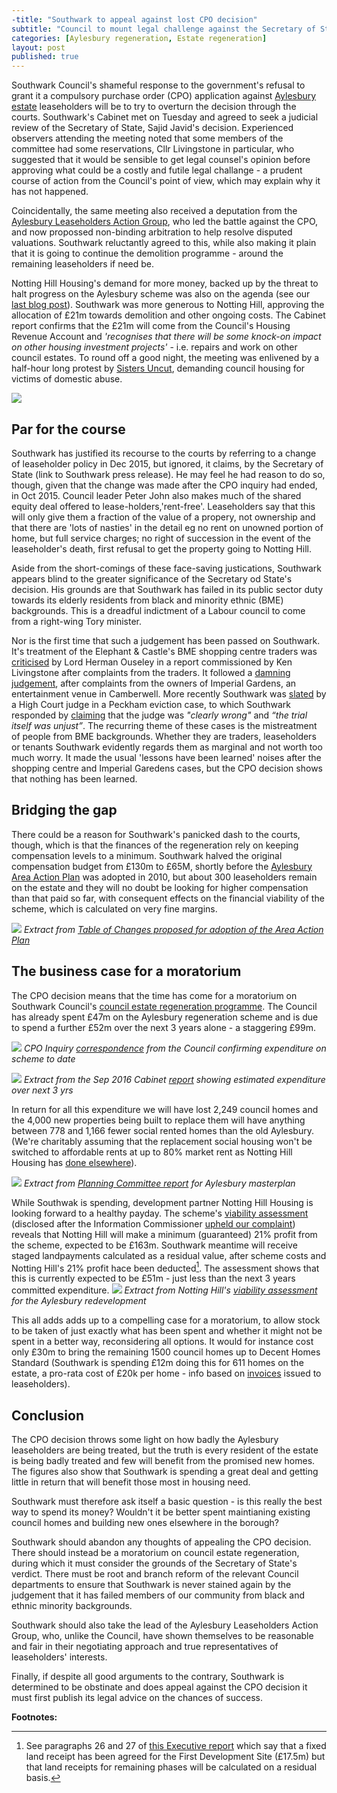 ```yaml
---
-title: "Southwark to appeal against lost CPO decision"
subtitle: "Council to mount legal challenge against the Secretary of State"
categories: [Aylesbury regeneration, Estate regeneration]
layout: post
published: true
---
```

Southwark Council's shameful response to the government's refusal to grant it a compulsory purchase order (CPO) application against  [Aylesbury estate](http://35percent.org/aylesbury-estate) leaseholders will be to try to overturn the decision through the courts.  Southwark's Cabinet met on Tuesday and agreed to seek a judicial review of the Secretary of State, Sajid Javid's decision.
Experienced observers attending the meeting noted that some members of the committee had some reservations, Cllr Livingstone in particular, who suggested that it would be sensible to get legal counsel's opinion before approving what could be a costly and futile legal challange - a prudent course of action from the Council's point of view, which may explain why it has not happened.

Coincidentally, the same meeting also received a deputation from the [Aylesbury Leaseholders Action Group](http://halag.wordpress.com), who led the battle against the CPO, and now propossed non-binding arbitration to help resolve disputed valuations. Southwark reluctantly agreed to this, while also making it plain that it is going to continue the demolition programme - around the remaining leaseholders if need be.

Notting Hill Housing's demand for more money, backed up by the threat to halt progress on the Aylesbury scheme was also on the agenda  (see our [last blog post](http://35percent.org/2016-09-18-aylesbury-compulsory-purchase-order-rejected/#notting-hill-gets-cold-feet)). Southwark was more generous to Notting Hill, approving the allocation of £21m towards demolition and other ongoing costs. The Cabinet report confirms that the £21m will come from the Council's Housing Revenue Account and _'recognises that there will be some knock-on impact on other housing investment projects'_ - i.e. repairs and work on other council estates. To round off a good night, the meeting was enlivened by a half-hour long protest by [Sisters Uncut](sistersuncut.org), demanding council housing for victims of domestic abuse. 

![](/img/20sepcabinet.jpg)

## Par for the course

Southwark has justified its recourse to the courts by referring to a change of leaseholder policy in Dec 2015, but ignored, it claims, by the Secretary of State (link to Southwark press release).  He may feel he had reason to do so, though, given that the change was made after the CPO inquiry had ended, in Oct 2015.  Council leader Peter John also makes much of the  shared equity deal offered to lease-holders,'rent-free'.  Leaseholders say that this will only give them a fraction of the value of a propery, not ownership and that there are 'lots of nasties' in the detail eg no rent on unowned portion of home, but full service charges; no right of succession in the event of the leaseholder's death, first refusal to get the property going to Notting Hill.

Aside from the short-comings of these face-saving justications, Southwark appears blind to the greater significance of the Secretary od State's decision.  His grounds are that Southwark has failed in its public sector duty towards its elderly residents from black and minority ethnic (BME) backgrounds.  This is a dreadful indictment of a Labour council to come from a right-wing Tory minister.

Nor is the first time that such a judgement has been passed on Southwark.  It's treatment of the Elephant & Castle's BME shopping centre traders was [criticised](http://35percent.org/2015-11-04-southwark-resolves-to-use-cpo-powers-for-shopping-centre-retailers/) by Lord Herman Ouseley in a report commissioned by Ken Livingstone after complaints from the traders. It followed a [damning judgement](https://www.theguardian.com/uk/2004/apr/06/race.arts), after complaints from the owners of Imperial Gardens, an  entertainment venue in Camberwell. More recently Southwark was [slated](http://www.independent.co.uk/news/uk/crime/judge-blasts-southwark-council-for-evicting-sudanese-tenant-and-destroying-his-possessions-9796994.html) by a High Court judge in a Peckham eviction case, to which Southwark responded by [claiming](http://www.southwarknews.co.uk/news/confusion-surrounds-sudden-resignation-of-labour-councillor/) that the judge was _"clearly wrong"_ and _“the trial itself was unjust”_.  The recurring theme of these cases is the mistreatment of people from BME backgrounds.  Whether they are traders, leaseholders or tenants Southwark evidently regards them as marginal and not worth too much worry.  It made the usual 'lessons have been learned' noises after the shopping centre and Imperial Garedens cases, but the CPO decision shows that nothing has been learned.

## Bridging the gap
There could be a reason for Southwark's panicked dash to the courts, though, which is that the finances of the regeneration rely on keeping compensation levels to a minimum. Southwark halved the original compensation budget from £130m to £65M, shortly before the [Aylesbury Area Action Plan](http://www.southwark.gov.uk/downloads/download/4444/area_action_plans) was adopted in 2010, but about 300 leaseholders remain on the estate and they will no doubt be looking for higher compensation than that paid so far, with consequent effects on the financial viability of the scheme, which is calculated on very fine margins.

![](/img/Recommended_Changes.png)
*Extract from [Table of Changes proposed for adoption of the Area Action Plan](http://35percent.org/img/Table_of_Recommended_Changes.pdf)*

## The business case for a moratorium 
The CPO decision means that the time has come for a moratorium on Southwark Council's [council estate regeneration programme](http://35percent.org/the-southwark-clearances). The Council has already spent £47m on the Aylesbury regeneration scheme and is due to spend a further £52m over the next 3 years alone - a staggering £99m. 

![](/img/expenditure.png)
*CPO Inquiry [correspondence](/img/alag_cpoinquiry_correspondence.pdf) from the Council confirming expenditure on scheme to date*

![](/img/aylesburyspendprofile.png)
*Extract from the Sep 2016 Cabinet [report](http://moderngov.southwark.gov.uk/documents/s63817/Report.Aylesbury%20Regeneration%20Delivery.pdf) showing estimated expenditure over next 3 yrs*

In return for all this expenditure we will have lost 2,249 council homes and the 4,000 new properties being built to replace them will have anything between 778 and 1,166 fewer social rented homes than the old Aylesbury. (We're charitably assuming that the replacement social housing won't be switched to affordable rents at up to 80% market rent as Notting Hill Housing has [done elsewhere](http://35percent.org/redefining-social-rent/#bermondsey-spa-site-c5-10ap3010)).

![](http://35percent.org/img/aylesburynetloss.png)
*Extract from [Planning Committee report](http://planbuild.southwark.gov.uk/documents/?GetDocument=%7b%7b%7b!Vbu5QpckfYCnJrulzlWyuQ%3d%3d!%7d%7d%7d) for Aylesbury masterplan*

While Southwak is spending, development partner Notting Hill Housing is looking forward to a healthy payday.  The scheme's [viability assessment](/img/document.pdf) (disclosed after the Information Commissioner [upheld our complaint](https://ico.org.uk/media/action-weve-taken/decision-notices/2016/1624349/fs_50589692.pdf)) reveals that Notting Hill will make a minimum (guaranteed) 21% profit from the scheme, expected to be £163m.  Southwark meantime will receive staged landpayments calculated as a residual value, after scheme costs and Notting Hill's 21% profit hace been deducted[^1].  The assessment shows that this is currently expected to be £51m - just less than the next 3 years committed expenditure. ![](http://35percent.org/img/profitshare.png)
*Extract from Notting Hill's [viability assessment](/img/document.pdf) for the Aylesbury redevelopment*

This all adds adds up to a compelling case for a moratorium, to allow stock to be taken of just exactly what has been spent and whether it might not be spent in a better way, reconsidering all options.  It would for instance cost only £30m to bring the remaining 1500 council homes up to Decent Homes Standard (Southwark is spending £12m doing this for 611 homes on the estate, a pro-rata cost of £20k per home - info based on [invoices](http://crappistmartin.github.io/images/DHS_MajorWorks_Section20Invoice.pdf) issued to leaseholders).

## Conclusion
The CPO decision throws some light on how badly the Aylesbury leaseholders are being treated, but the truth is every resident of the estate is being badly treated and few will benefit from the promised new homes.  The figures also show that Southwark is spending a great deal and getting little in return that will benefit those most in housing need.

Southwark must therefore ask itself a basic question - is this really the best way to spend its money?  Wouldn't it be better spent maintianing existing council homes and building new ones elsewhere in the borough?

Southwark should abandon any thoughts of appealing the CPO decision. There should instead be a moratorium on council estate regeneration, during which it must consider the grounds of the Secretary of State's verdict.  There must be root and branch reform of the relevant Council departments to ensure that Southwark is never stained again by the judgement that it has failed members of our community from black and ethnic minority backgrounds.

Southwark should also take the lead of the Aylesbury Leaseholders Action Group, who, unlike the Council, have shown themselves to be reasonable and fair in their negotiating approach and true representatives of leaseholders' interests.

Finally, if despite all good arguments to the contrary, Southwark is determined to be obstinate and does appeal against the CPO decision it must first publish its legal advice on the chances of success.

__Footnotes:__

[^1]: See paragraphs 26 and 27 of [this Executive report](http://moderngov.southwark.gov.uk/documents/s44910/Report.pdf) which say that a fixed land receipt has been agreed for the First Development Site (£17.5m) but that land receipts for remaining phases will be calculated on a residual basis.
